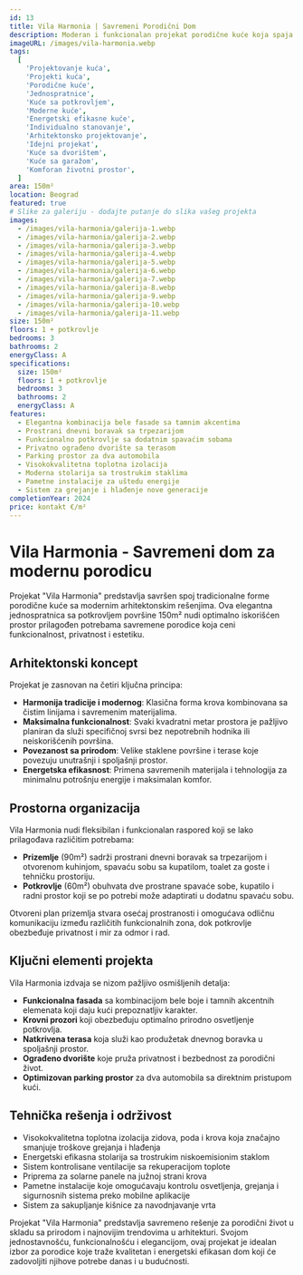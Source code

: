 ```yaml
---
id: 13
title: Vila Harmonia | Savremeni Porodični Dom
description: Moderan i funkcionalan projekat porodične kuće koja spaja tradicionalne elemente sa savremenom estetikom. Sa elegantnom kombinacijom bele fasade i tamnih akcentnih detalja, ova jednospratnica sa potkrovljem nudi optimalno iskorišćen prostor za komforan porodični život. Prostrani dnevni boravak sa trpezarijom, funkcionalne spavaće sobe i pažljivo osmišljeno dvorište sa terasom čine ovaj dom idealnim za moderne porodice koje cene privatnost, funkcionalnost i estetiku.
imageURL: /images/vila-harmonia.webp
tags:
  [
    'Projektovanje kuća',
    'Projekti kuća',
    'Porodične kuće',
    'Jednospratnice',
    'Kuće sa potkrovljem',
    'Moderne kuće',
    'Energetski efikasne kuće',
    'Individualno stanovanje',
    'Arhitektonsko projektovanje',
    'Idejni projekat',
    'Kuće sa dvorištem',
    'Kuće sa garažom',
    'Komforan životni prostor',
  ]
area: 150m²
location: Beograd
featured: true
# Slike za galeriju - dodajte putanje do slika vašeg projekta
images:
  - /images/vila-harmonia/galerija-1.webp
  - /images/vila-harmonia/galerija-2.webp
  - /images/vila-harmonia/galerija-3.webp
  - /images/vila-harmonia/galerija-4.webp
  - /images/vila-harmonia/galerija-5.webp
  - /images/vila-harmonia/galerija-6.webp
  - /images/vila-harmonia/galerija-7.webp
  - /images/vila-harmonia/galerija-8.webp
  - /images/vila-harmonia/galerija-9.webp
  - /images/vila-harmonia/galerija-10.webp
  - /images/vila-harmonia/galerija-11.webp
size: 150m²
floors: 1 + potkrovlje
bedrooms: 3
bathrooms: 2
energyClass: A
specifications:
  size: 150m²
  floors: 1 + potkrovlje
  bedrooms: 3
  bathrooms: 2
  energyClass: A
features:
  - Elegantna kombinacija bele fasade sa tamnim akcentima
  - Prostrani dnevni boravak sa trpezarijom
  - Funkcionalno potkrovlje sa dodatnim spavaćim sobama
  - Privatno ograđeno dvorište sa terasom
  - Parking prostor za dva automobila
  - Visokokvalitetna toplotna izolacija
  - Moderna stolarija sa trostrukim staklima
  - Pametne instalacije za uštedu energije
  - Sistem za grejanje i hlađenje nove generacije
completionYear: 2024
price: kontakt €/m²
---
```


# Vila Harmonia - Savremeni dom za modernu porodicu

Projekat "Vila Harmonia" predstavlja savršen spoj tradicionalne forme porodične kuće sa modernim arhitektonskim rešenjima. Ova elegantna jednospratnica sa potkrovljem površine 150m² nudi optimalno iskorišćen prostor prilagođen potrebama savremene porodice koja ceni funkcionalnost, privatnost i estetiku.

## Arhitektonski koncept

Projekat je zasnovan na četiri ključna principa:

- **Harmonija tradicije i modernog**: Klasična forma krova kombinovana sa čistim linijama i savremenim materijalima.
- **Maksimalna funkcionalnost**: Svaki kvadratni metar prostora je pažljivo planiran da služi specifičnoj svrsi bez nepotrebnih hodnika ili neiskorišćenih površina.
- **Povezanost sa prirodom**: Velike staklene površine i terase koje povezuju unutrašnji i spoljašnji prostor.
- **Energetska efikasnost**: Primena savremenih materijala i tehnologija za minimalnu potrošnju energije i maksimalan komfor.

## Prostorna organizacija

Vila Harmonia nudi fleksibilan i funkcionalan raspored koji se lako prilagođava različitim potrebama:

- **Prizemlje** (90m²) sadrži prostrani dnevni boravak sa trpezarijom i otvorenom kuhinjom, spavaću sobu sa kupatilom, toalet za goste i tehničku prostoriju.
- **Potkrovlje** (60m²) obuhvata dve prostrane spavaće sobe, kupatilo i radni prostor koji se po potrebi može adaptirati u dodatnu spavaću sobu.

Otvoreni plan prizemlja stvara osećaj prostranosti i omogućava odličnu komunikaciju između različitih funkcionalnih zona, dok potkrovlje obezbeđuje privatnost i mir za odmor i rad.

## Ključni elementi projekta

Vila Harmonia izdvaja se nizom pažljivo osmišljenih detalja:

- **Funkcionalna fasada** sa kombinacijom bele boje i tamnih akcentnih elemenata koji daju kući prepoznatljiv karakter.
- **Krovni prozori** koji obezbeđuju optimalno prirodno osvetljenje potkrovlja.
- **Natkrivena terasa** koja služi kao produžetak dnevnog boravka u spoljašnji prostor.
- **Ograđeno dvorište** koje pruža privatnost i bezbednost za porodični život.
- **Optimizovan parking prostor** za dva automobila sa direktnim pristupom kući.

## Tehnička rešenja i održivost

- Visokokvalitetna toplotna izolacija zidova, poda i krova koja značajno smanjuje troškove grejanja i hlađenja
- Energetski efikasna stolarija sa trostrukim niskoemisionim staklom
- Sistem kontrolisane ventilacije sa rekuperacijom toplote
- Priprema za solarne panele na južnoj strani krova
- Pametne instalacije koje omogućavaju kontrolu osvetljenja, grejanja i sigurnosnih sistema preko mobilne aplikacije
- Sistem za sakupljanje kišnice za navodnjavanje vrta

Projekat "Vila Harmonia" predstavlja savremeno rešenje za porodični život u skladu sa prirodom i najnovijim trendovima u arhitekturi. Svojom jednostavnošću, funkcionalnošću i elegancijom, ovaj projekat je idealan izbor za porodice koje traže kvalitetan i energetski efikasan dom koji će zadovoljiti njihove potrebe danas i u budućnosti.
